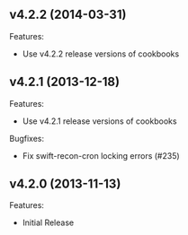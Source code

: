 ## v4.2.2 (2014-03-31)

Features:

  - Use v4.2.2 release versions of cookbooks

## v4.2.1 (2013-12-18)

Features:

  - Use v4.2.1 release versions of cookbooks

Bugfixes:

  - Fix swift-recon-cron locking errors (#235)

## v4.2.0 (2013-11-13)

Features:

  - Initial Release
